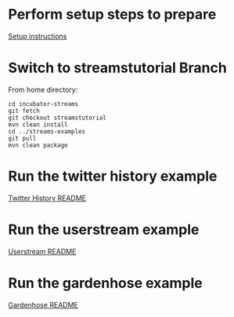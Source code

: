 # Perform setup steps to prepare #

[Setup instructions](https://github.com/w2ogroup/streams-examples/SETUP.md "Setup")

# Switch to streamstutorial Branch #

From home directory:

    cd incubator-streams
    git fetch
    git checkout streamstutorial
    mvn clean install
    cd ../streams-examples
    git pull
    mvn clean package

# Run the twitter history example #

[Twitter History README](https://github.com/w2ogroup/streams-examples/tree/master/twitter-history-elasticsearch "Twitter History")

# Run the userstream example #

[Userstream README](https://github.com/w2ogroup/streams-examples/tree/master/twitter-userstream-elasticsearch "User Stream")

# Run the gardenhose example #

[Gardenhose README](https://github.com/w2ogroup/streams-examples/tree/master/twitter-gardenhose-elasticsearch "Gardenhose")
